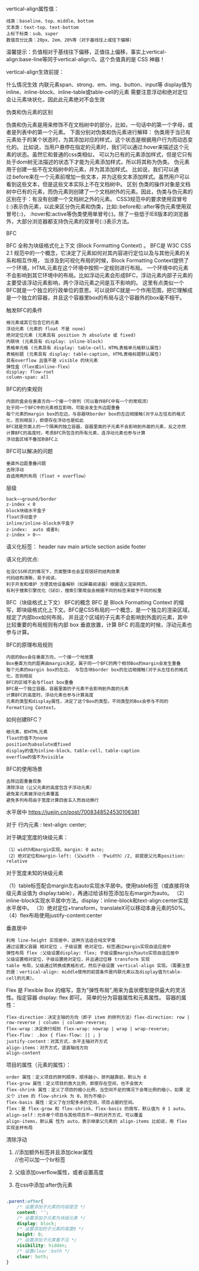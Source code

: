 vertical-align属性值：

	线类：baseline、top、middle、bottom
	文本类：text-top、text-bottom
	上标下标类：sub、super
	数值百分比类：20px、2em、20%等（对于基线往上或往下偏移）


温馨提示：负值相对于基线往下偏移，正值往上偏移，事实上vertical-align:base-line等同于vertical-align:0。这个负值真的是 CSS 神器！

vertical-align生效前提：

什么情况生效
	内联元素span、strong、em、img、button、input等
	display值为inline、inline-block、inline-table或table-cell的元素
	需要注意浮动和绝对定位会让元素块状化，因此此元素绝对不会生效


伪类和伪元素的区别

伪类和伪元素是用来修饰不在文档树中的部分，比如，一句话中的第一个字母，或者是列表中的第一个元素。
下面分别对伪类和伪元素进行解释：
伪类用于当已有元素处于的某个状态时，为其添加对应的样式，这个状态是根据用户行为而动态变化的。
比如说，当用户悬停在指定的元素时，我们可以通过:hover来描述这个元素的状态。虽然它和普通的css类相似，
可以为已有的元素添加样式，但是它只有处于dom树无法描述的状态下才能为元素添加样式，所以将其称为伪类。
伪元素用于创建一些不在文档树中的元素，并为其添加样式。
比如说，我们可以通过:before来在一个元素前增加一些文本，并为这些文本添加样式。虽然用户可以看到这些文本，但是这些文本实际上不在文档树中。
区别
	伪类的操作对象是文档树中已有的元素，而伪元素则创建了一个文档树外的元素。因此，伪类与伪元素的区别在于：有没有创建一个文档树之外的元素。
	CSS3规范中的要求使用双冒号(::)表示伪元素，以此来区分伪元素和伪类，比如::before和::after等伪元素使用双冒号(::)，
	:hover和:active等伪类使用单冒号(:)。除了一些低于IE8版本的浏览器外，大部分浏览器都支持伪元素的双冒号(::)表示方法。




BFC

BFC 全称为块级格式化上下文 (Block Formatting Context) 。
BFC是 W3C CSS 2.1 规范中的一个概念，它决定了元素如何对其内容进行定位以及与其他元素的关系和相互作用，
当涉及到可视化布局的时候，Block Formatting Context提供了一个环境，HTML元素在这个环境中按照一定规则进行布局。
一个环境中的元素不会影响到其它环境中的布局。比如浮动元素会形成BFC，浮动元素内部子元素的主要受该浮动元素影响，两个浮动元素之间是互不影响的。
这里有点类似一个BFC就是一个独立的行政单位的意思。可以说BFC就是一个作用范围，把它理解成是一个独立的容器，并且这个容器里box的布局与这个容器外的box毫不相干。

触发BFC的条件

	根元素或其它包含它的元素
	浮动元素 (元素的 float 不是 none)
	绝对定位元素 (元素具有 position 为 absolute 或 fixed)
	内联块 (元素具有 display: inline-block)
	表格单元格 (元素具有 display: table-cell，HTML表格单元格默认属性)
	表格标题 (元素具有 display: table-caption, HTML表格标题默认属性)
	具有overflow 且值不是 visible 的块元素
	弹性盒（flex或inline-flex）
	display: flow-root
	column-span: all

BFC的约束规则

	内部的盒会在垂直方向一个接一个排列（可以看作BFC中有一个的常规流）
	处于同一个BFC中的元素相互影响，可能会发生外边距重叠
	每个元素的margin box的左边，与容器块border box的左边相接触(对于从左往右的格式化，否则相反)，即使存在浮动也是如此
	BFC就是页面上的一个隔离的独立容器，容器里面的子元素不会影响到外面的元素，反之亦然
	计算BFC的高度时，考虑BFC所包含的所有元素，连浮动元素也参与计算
	浮动盒区域不叠加到BFC上

BFC可以解决的问题

	垂直外边距重叠问题
	去除浮动
	自适用两列布局（float + overflow）






层级

	back~~ground/border    
	z-index < 0 
	block块级水平盒子
	float浮动盒子
	inline/inline-block水平盒子
	z-index:  auto 或者0;
	z-index > 0~~




语义化标签：
	header nav main article section aside footer


语义化的优点:

	在没CSS样式的情况下，页面整体也会呈现很好的结构效果
	代码结构清晰，易于阅读，
	利于开发和维护 方便其他设备解析（如屏幕阅读器）根据语义渲染网页。
	有利于搜索引擎优化（SEO），搜索引擎爬虫会根据不同的标签来赋予不同的权重




BFC（块级格式上下文）
BFC的概念
BFC 是 Block Formatting Context 的缩写，即块级格式化上下文。BFC是CSS布局的一个概念，是一个独立的渲染区域，规定了内部box如何布局， 
并且这个区域的子元素不会影响到外面的元素，其中比较重要的布局规则有内部 box 垂直放置，计算 BFC 的高度的时候，浮动元素也参与计算。

BFC的原理布局规则

	内部的Box会在垂直方向，一个接一个地放置
	Box垂直方向的距离由margin决定。属于同一个BFC的两个相邻Box的margin会发生重叠
	每个元素的margin box的左边， 与包含块border box的左边相接触(对于从左往右的格式化，否则相反
	BFC的区域不会与float box重叠
	BFC是一个独立容器，容器里面的子元素不会影响到外面的元素
	计算BFC的高度时，浮动元素也参与计算高度
	元素的类型和display属性，决定了这个Box的类型。不同类型的Box会参与不同的Formatting Context。

如何创建BFC？

	根元素，即HTML元素
	float的值不为none
	position为absolute或fixed
	display的值为inline-block、table-cell、table-caption
	overflow的值不为visible

BFC的使用场景

	去除边距重叠现象
	清除浮动（让父元素的高度包含子浮动元素）
	避免某元素被浮动元素覆盖
	避免多列布局由于宽度计算四舍五入而自动换行






水平居中
https://juejin.cn/post/7008348524530106381

对于 行内元素 : text-align: center;

对于确定宽度的块级元素：

	（1）width和margin实现。margin: 0 auto;
	（2）绝对定位和margin-left: (父width - 子width）/2, 前提是父元素position: relative


对于宽度未知的块级元素

（1）table标签配合margin左右auto实现水平居中。使用table标签（或直接将块级元素设值为 display:table），再通过给该标签添加左右margin为auto。
（2）inline-block实现水平居中方法。display：inline-block和text-align:center实现水平居中。
（3）绝对定位+transform，translateX可以移动本身元素的50%。
（4）flex布局使用justify-content:center




垂直居中

	利用 line-height 实现居中，这种方法适合纯文字类
	通过设置父容器 相对定位 ，子级设置 绝对定位，标签通过margin实现自适应居中
	弹性布局 flex :父级设置display: flex; 子级设置margin为auto实现自适应居中
	父级设置相对定位，子级设置绝对定位，并且通过位移 transform 实现
	table 布局，父级通过转换成表格形式，然后子级设置 vertical-align 实现。（需要注意的是：vertical-align: middle使用的前提条件是内联元素以及display值为table-cell的元素）。


Flex 是 Flexible Box 的缩写，意为"弹性布局",用来为盒状模型提供最大的灵活性。指定容器 display: flex 即可。 简单的分为容器属性和元素属性。
容器的属性：

	flex-direction：决定主轴的方向（即子 item 的排列方法）flex-direction: row | row-reverse | column | column-reverse;
	flex-wrap：决定换行规则 flex-wrap: nowrap | wrap | wrap-reverse;
	flex-flow： .box { flex-flow: || ; }
	justify-content：对其方式，水平主轴对齐方式
	align-items：对齐方式，竖直轴线方向
	align-content

项目的属性（元素的属性）：

	order 属性：定义项目的排列顺序，顺序越小，排列越靠前，默认为 0
	flex-grow 属性：定义项目的放大比例，即使存在空间，也不会放大
	flex-shrink 属性：定义了项目的缩小比例，当空间不足的情况下会等比例的缩小，如果 定义个 item 的 flow-shrink 为 0，则为不缩小
	flex-basis 属性：定义了在分配多余的空间，项目占据的空间。
	flex：是 flex-grow 和 flex-shrink、flex-basis 的简写，默认值为 0 1 auto。
	align-self：允许单个项目与其他项目不一样的对齐方式，可以覆盖
	align-items，默认属 性为 auto，表示继承父元素的 align-items 比如说，用 flex 实现圣杯布局



清除浮动

1. <div class="parent">
    //添加额外标签并且添加clear属性
    <div style="clear:both"></div>
    //也可以加一个br标签
</div>

2. 父级添加overflow属性，或者设置高度

3. 在css中添加:after伪元素
```css

.parent:after{
    /* 设置添加子元素的内容是空 */
    content: '';
    /* 设置添加子元素为块级元素 */
    display: block;
    /* 设置添加的子元素的高度0 */
    height: 0;
    /* 设置添加子元素看不见 */
    visibility: hidden;
    /* 设置clear：both */
    clear: both;
}
```
